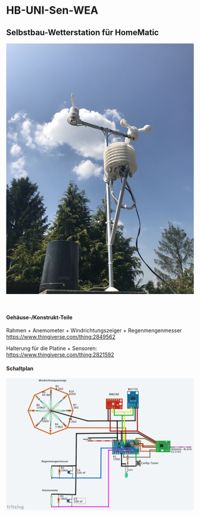 # HB-UNI-Sen-WEA
## Selbstbau-Wetterstation für HomeMatic
![complete](Images/4.png)

<br>

#### Gehäuse-/Konstrukt-Teile
Rahmen + Anemometer + Windrichtungszeiger + Regenmengenmesser<br>
https://www.thingiverse.com/thing:2849562

Halterung für die Platine + Sensoren:<br>
https://www.thingiverse.com/thing:2821592

#### Schaltplan

![complete](Images/wiring.png)
